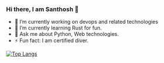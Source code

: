 ### Hi there, I am Santhosh 👋


- 🔭 I’m currently working on devops and related technologies
- 🌱 I’m currently learning Rust for fun.
- 💬 Ask me about Python, Web technologies.
- ⚡ Fun fact: I am certified diver.

[![Top Langs](https://github-readme-stats.vercel.app/api/top-langs/?username=santhoshdivakar)](https://github.com/santhoshdivakar/github-readme-stats)

<!--
**santhoshdivakar/santhoshdivakar** is a ✨ _special_ ✨ repository because its `README.md` (this file) appears on your GitHub profile.

Here are some ideas to get you started:

- 🔭 I’m currently working on ...
- 🌱 I’m currently learning ...
- 👯 I’m looking to collaborate on ...
- 🤔 I’m looking for help with ...
- 💬 Ask me about ...
- 📫 How to reach me: ...

- ⚡ Fun fact: ...
-->
